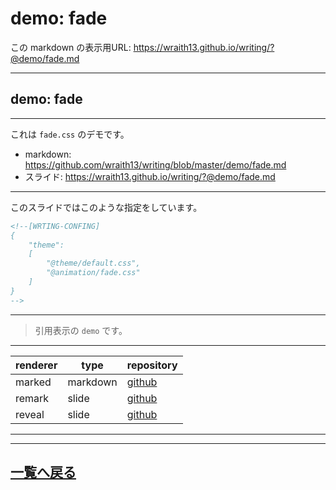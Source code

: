 # demo:  fade

<!--[NOWRITING]-->
<link rel="canonical" href="https://wraith13.github.io/writing/?@demo/fade.md" />
この markdown の表示用URL: <a rel="canonical" href="https://wraith13.github.io/writing/?@demo/fade.md">https://wraith13.github.io/writing/?@demo/fade.md</a>
<!--[/NOWRITING]-->
<!--[WRTING-CONFING]
{
    "renderer": "remark",
    "theme":
    [
        "@theme/default.css",
        "@animation/fade.css"
    ]
}
-->
<!--
class: center, middle
-->

---

<!--
layout: true
-->

## demo: fade

---

これは `fade.css` のデモです。

- markdown: <https://github.com/wraith13/writing/blob/master/demo/fade.md>
- スライド: <https://wraith13.github.io/writing/?@demo/fade.md>

---

このスライドではこのような指定をしています。

```HTML
<!--[WRTING-CONFING]
{
    "theme":
    [
        "@theme/default.css",
        "@animation/fade.css"
    ]
}
-->
```

---

> 引用表示の `demo` です。

---

| renderer | type     | repository                                      |
| -------- | -------- | ----------------------------------------------- |
| marked   | markdown | [github](https://github.com/markedjs/marked)    |
| remark   | slide    | [github](https://github.com/gnab/remark)        |
| reveal   | slide    | [github](https://github.com/hakimel/reveal.js/) |

---

<!--
layout: true
-->

---

<!--
class: center, middle
-->

## [一覧へ戻る](index.md)
